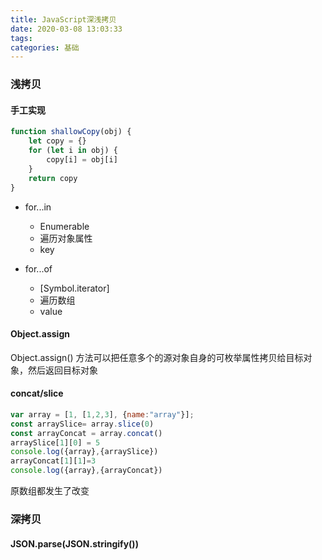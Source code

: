 ```yaml
---
title: JavaScript深浅拷贝
date: 2020-03-08 13:03:33
tags:
categories: 基础
---
```

### 浅拷贝

#### 手工实现
```js
function shallowCopy(obj) {
    let copy = {}
    for (let i in obj) {
        copy[i] = obj[i]
    }
    return copy
}
```
<!-- more -->
- for...in
  - Enumerable
  - 遍历对象属性
  - key

- for...of
  - [Symbol.iterator]
  - 遍历数组
  - value


#### Object.assign
Object.assign() 方法可以把任意多个的源对象自身的可枚举属性拷贝给目标对象，然后返回目标对象


#### concat/slice 
```js
var array = [1, [1,2,3], {name:"array"}];
const arraySlice= array.slice(0)
const arrayConcat = array.concat()
arraySlice[1][0] = 5
console.log({array},{arraySlice})
arrayConcat[1][1]=3
console.log({array},{arrayConcat})

```
原数组都发生了改变
### 深拷贝

#### JSON.parse(JSON.stringify())

